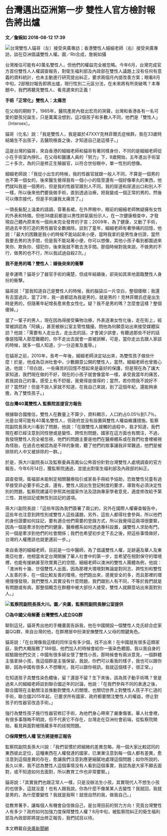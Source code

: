 # ​台灣邁出亞洲第一步 雙性人官方檢討報告將出爐

**文／詹婉如 2018-08-12 17:39**

![台灣雙性人貓哥（左）接受央廣專訪；香港雙性人細細老師（右）接受央廣專訪，談在亞洲倡議雙性人權。圖／Rti合成，詹婉如攝](https://image.peoplemedia.tw/news/e80d88c6-fac6-4874-b953-5555955af5d1.jpg)

台灣推估可能有40萬名雙性人，但他們的權益完全被忽略。今年6月，台灣完成官方首份雙性人人權調查報告，對衛生福利部及內政部在雙性人議題上沒有任何有意義的資料統計，也未主動進行研究提出糾正，要求兩個月內提改善方案；眼看8月中旬，2部檢討報告即將出爐，現行性別二元區分法，在未來將有所突破嗎？本專題中，我們將聽見雙性人、看見遲來的正義！

**手術「正常化」雙性人：太痛苦**

在父母的期盼下，1965年，醫院產房內發出宏亮的哭聲，台灣和香港各有一名可愛的嬰孩兒誕生，只是萬萬没想到，這2個孩子和多數人不同，他們是「雙性人」（Intersex）。

貓哥（化名）說：「我是雙性人，我是屬於47XXY克林菲爾氏症候群。我在33歲時結婚生不出孩子，去醫院檢查之後，才知道自己是這樣子。」

這是台灣的貓哥，來自香港的細細老師和貓哥有著同樣身份，不同的是細細老師從小在手術室內掙扎，在父母和醫護人員的「努力」下，8歲開始，五年進出手術室二十多次，為的只是修正生殖器官，以符合世俗眼中，單一性別的想像。

細細老師說：「我從小出生的時候，我的性器官就跟一般人不同，不算是一個男的也不算一個女的，後來醫生覺得我有一個小小的陰莖還有一個好像睪丸的東西，他們就叫我是一個男的，但是我的性器官跟別人不同，我的尿道和尿道出口和別人不一樣，所以後來他們要我做手術，直到透過治療，把我變成一個正常的男的，然後可以傳宗接代，但是手術讓我太痛苦了。」

一頭長髮配上溫柔的語調，穿著長裙，在外界眼中，眼前的細細老師無疑擁有女性的外表和特徵。但他38歲前都是以男性帥氣裝扮示人，在一次健康檢查中，才發現自己體內原來有一個尚未完全發育的子宮；2009年，為了健康，又動了手術，把過去辛苦打造的男性器官全數摘除。談到了童年，細細老師有著慘痛的回憶，他說：「最大的困難是我小的時候不能站起來小便，當時我拿的是男性身份證，當然我要去男的洗手間，但是我不能站著小便，你可以想像，其他小孩子看到都圍過來笑你、欺負你、侵犯你，後來我就不敢去洗手間。那個時候對我來說，不做男的不行，做男的也不行，所以我試過自殺2次。」

**我不是男的嗎？雙性人：婚後突來的衝擊**

是幸運嗎？貓哥少了器官手術的痛楚，但成年結婚後，卻突如其來地面臨雙性人身份的衝擊。

貓哥說：「當我知道自己是雙性人的時候，我的腦袋瓜一片空白，整個傻眼；我還有去當過兵，當了2年，我一直都認為我是男的，就是男的！克林菲爾氏症是出生時是男的，但隨著年紀增長愈來愈女性化。疑？我不是男的嗎？怎麼會這樣？整個傻掉。」

當了一輩子的男人，現在因為得接受藥物治療，外表逐漸女性化後，走在街上，經常被誤認為「阿姨」，甚至被辦公室主管性騷擾。問他為何願意站出來接受媒體採訪？他說：「需要有人走出去，走出去的話，才會減少誤會，有聽過那些不好的話像是陰陽人那麼難聽的，你不走出去就會一直被誤解，可是，當你走出去跟人家談的時候，就多一個人知道，少一分迫害及羞辱。」

在貓哥之前，2010年，長考一年後，細細老師決定站出來，為雙性孩子做些什麼！於是，他成為亞洲社會中，少數願意公開的雙性人，當然，細細老師也曾擔心過，他說：「坦白說，一些痛苦的回憶不想起來是最好的保護，但是現在為了讓大家知道，我們現在做的不好，現在的小孩子就會像當年一樣，承受我當年的痛苦，若我說自己的事，感受上有不舒服，我覺得是值得的；當然，若你問我不說好不好？當然好！但是不說人家就不知道，在我自己來說，到了這個年紀，還能夠承擔，為了雙性孩子。」

**估台灣40萬雙性人 監察院首提官方報告**

根據聯合國推估，雙性人在數量上不算少，資料顯示，人口約占0.05％到1.7％，光是台灣可能有40萬名雙性人，但政府並没有設置與雙性人權益維護措施。監察院副院長孫大川看到了問題，他說：「在跟雙性人接觸的過程中，我才知道，我們現在都已經注意到同性戀或是變性、跨性別問題，國家在這方面也有關注，不過，我發現雙性人完全被忽視，他們的問題主要是他們在醫療體系或在我們社會裡被視為怪胎，在過去也被認為是不祥的象徵，聽了他們的故事讓我非常難過，他們是被排除的人中又被排除的一群。」

於是，孫大川副院長以及監察委員高鳳仙公佈首份針對台灣雙性人處境調查的官方報告，今年6月14日，獲監察院通過，並提出對衛生福利部及內政部的糾正。

調查發現，衛福部未能制定相關醫療指引或家長手冊給予協助，恐致雙性兒童有過早接受非必要手術之虞，還有，雙性人因出生登記制度的要求，導致有必須決定性別的問題，監察院建議可參照其他國家作法及諮詢專家學者意見，適度修改給予第三性、其他註記或無性別註記的選項。

孫大川副院長說：「這些年因為我們簽署了兩公約，另外在國際人權審查報告中，這些年也注意到跨性別或雙性人這些議題，另外，這些人都得社會參與，所以他們的身份證要如何註記，要有適合他們需要的登錄方式，所以我覺得這兩項很要緊，因為一個是牽涉到他們的健康，醫療體系如何透過專科設置，讓雙性人求助有門，另一個是牽涉到他們的社會關係；我們也希望初步走下去之後，把這些事情做好，台灣的人權應該也就更邁前一步。」

來自香港的細細老師，目前是一位中醫師，為了倡議雙性人權，足跡遍及華人及東南亞社會，他相當肯定台灣開展了華人社會中的第一步，並希望在相對保守的環境裡，也能有接納甚至欣賞異己的空間，細細老師以澳洲的雙性人團體為例，他說：「澳洲有十幾、廿個雙性人出面，因為那裡大環境對無論是對同志、跨性別和雙性人友善的多，在一個比較友善的環境，他們跑出來，感覺安全的多，而且那裡的環境慢慢發現，我們雙性人其實没有什麼問題，我們跟別人有不同，不等於我們就是有問題或有病，那整個概念在群體中被大部份人接受，雙性人就願意站出來面對別人。」

![](https://image.peoplemedia.tw/collection/1534066474.jpg)**監察院副院長孫大川。圖／央廣，監察院副院長辦公室提供**

**◎為中國父母解憂 台灣雙性人成立QQ群**

聊到這兒，貓哥秀出他的手機畫面告訴我，他在中國開設一個雙性人克氏綜合症家屬QQ群，來自台灣的他，在群裡居中扮演安撫雙性人父母的關鍵角色。

貓哥說：「在台灣像我這樣的同伴没有多少個，找不出來！在中國就有很多這類家庭，我們大概服務了188個，他們加入的時候會給你一張染色體圖，我以我自身的經驗跟他們交流；中國有很多婦女懷了雙性小孩，那時候會有兩派意見，一個群體主張拿掉小孩，我這個群是主張保留，我說，你們可以看我的樣子，我也可以跟你聊，因為中國有很多人不想曝光，我可以跟你視訊，我就這個樣子，很正常。」

在知道孩子具雙性染色體後，留？還是不留？生下來後，該為孩子動手術嗎？曾是過來人的細細老師談到聯合國近年的討論，他說：「在我們參與不同的表達之後，聯合國現在主動關注並推動對雙性人的關懷，也關切世界上對雙性人孩子不仁道的手術，聯合國2015年起，已要求所有國家、政府都要關注雙性人的權益，停止對孩子的性器官改造手術。」

強行為雙性孩子施行性器官修訂手術，為他們身心帶來了嚴重傷害。華人社會裡，有很多事隱晦不明說，但不代表它不存在，台灣走在亞洲社會前端，從監察院開始，看見與面對被隱藏多年的歧視問題。

**◎保障雙性人權 官方將提修正報告**

監察院副院長孫大川說：「我們習慣於把細微的差異忽略，用一個大家比較認同的東西彼此定位，這種東西在人權發達的國家，已漸漸注意到每一個人都有差異，愈注意到這個差異的存在，愈讓我們注意到應更細膩地處理這個問題；如你所說的，長久以來，我不認為雙性人這個事情没有人看到這個事實，我認為是大家不願去面對，或不知道如何去面對，所以教育工作也非常要緊。」

貓哥說：「其實我們也跟正常人一樣，只是没辦法生小孩，其實現代人不想生小孩的也很多，這就没差！也有人跟我說，你為什麼不像某某人去變性？我就回，我就是男的，為什麼要變性？我就是我啊！就很自然的我，做我自己。」

從教育著手，讓每個人有機會自信做自己，是台灣目前的努力方向！究竟台灣雙性人有多少？政府如何加強力度保障雙性人權？8月中旬，被監察院糾正的衛生福利部及內政部即將提出修正報告，我們拭目以待。

本文轉載自[央廣新聞網](https://news.rti.org.tw/subject/view/id/1862)